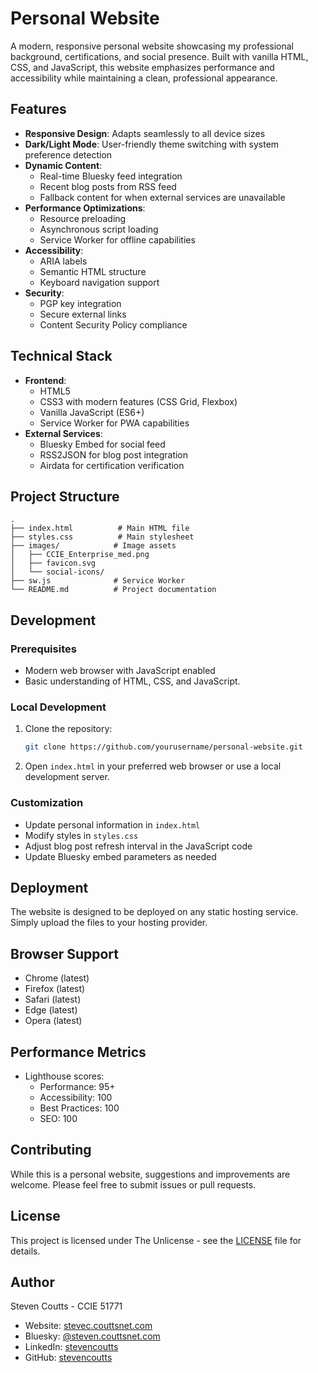 # Personal Website

A modern, responsive personal website showcasing my professional background, certifications, and social presence. Built with vanilla HTML, CSS, and JavaScript, this website emphasizes performance and accessibility while maintaining a clean, professional appearance.

## Features

- **Responsive Design**: Adapts seamlessly to all device sizes
- **Dark/Light Mode**: User-friendly theme switching with system preference detection
- **Dynamic Content**:
  - Real-time Bluesky feed integration
  - Recent blog posts from RSS feed
  - Fallback content for when external services are unavailable
- **Performance Optimizations**:
  - Resource preloading
  - Asynchronous script loading
  - Service Worker for offline capabilities
- **Accessibility**:
  - ARIA labels
  - Semantic HTML structure
  - Keyboard navigation support
- **Security**:
  - PGP key integration
  - Secure external links
  - Content Security Policy compliance

## Technical Stack

- **Frontend**:
  - HTML5
  - CSS3 with modern features (CSS Grid, Flexbox)
  - Vanilla JavaScript (ES6+)
  - Service Worker for PWA capabilities
- **External Services**:
  - Bluesky Embed for social feed
  - RSS2JSON for blog post integration
  - Airdata for certification verification

## Project Structure

```
.
├── index.html          # Main HTML file
├── styles.css          # Main stylesheet
├── images/            # Image assets
│   ├── CCIE_Enterprise_med.png
│   ├── favicon.svg
│   └── social-icons/
├── sw.js              # Service Worker
└── README.md          # Project documentation
```

## Development

### Prerequisites

- Modern web browser with JavaScript enabled
- Basic understanding of HTML, CSS, and JavaScript.

### Local Development

1. Clone the repository:
   ```bash
   git clone https://github.com/yourusername/personal-website.git
   ```

2. Open `index.html` in your preferred web browser or use a local development server.

### Customization

- Update personal information in `index.html`
- Modify styles in `styles.css`
- Adjust blog post refresh interval in the JavaScript code
- Update Bluesky embed parameters as needed

## Deployment

The website is designed to be deployed on any static hosting service. Simply upload the files to your hosting provider.

## Browser Support

- Chrome (latest)
- Firefox (latest)
- Safari (latest)
- Edge (latest)
- Opera (latest)

## Performance Metrics

- Lighthouse scores:
  - Performance: 95+
  - Accessibility: 100
  - Best Practices: 100
  - SEO: 100

## Contributing

While this is a personal website, suggestions and improvements are welcome. Please feel free to submit issues or pull requests.

## License

This project is licensed under The Unlicense - see the [LICENSE](LICENSE) file for details.

## Author

Steven Coutts - CCIE 51771
- Website: [stevec.couttsnet.com](https://stevec.couttsnet.com)
- Bluesky: [@steven.couttsnet.com](https://bsky.app/profile/steven.couttsnet.com)
- LinkedIn: [stevencoutts](https://www.linkedin.com/in/stevencoutts/)
- GitHub: [stevencoutts](https://github.com/stevencoutts) 